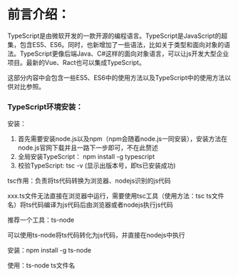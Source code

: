 # **前言介绍：**

TypeScript是由微软开发的一款开源的编程语言。TypeScript是JavaScript的超集，包含ES5、ES6。同时，也新增加了一些语法，比如关于类型和面向对象的语法。TypeScript更像后端Java、C\#这样的面向对象语言，可以让js开发大型企业项目。最新的Vue、Ract也可以集成TypeScript。

这部分内容中会包含一些ES5、ES6中的使用方法以及TypeScript中的使用方法以供对比参照。

### TypeScript环境安装：

安装：

1. 首先需要安装node.js以及npm（npm会随着node.js一同安装），安装方法在node.js官网下载并且一路下一步即可，不在此赘述
2. 全局安装TypeScript： npm install -g typescript
3. 校验TypeScript: tsc -v \(显示出版本号，即ts已安装成功\)

tsc作用：负责将ts代码转换为浏览器、nodejs识别的js代码

xxx.ts文件无法直接在浏览器中运行，需要使用tsc工具（使用方法：tsc  ts文件名）将ts代码编译为js代码后由浏览器或者nodejs执行js代码

推荐一个工具：ts-node

可以使用ts-node将ts代码转化为js代码，并直接在nodejs中执行

安装：npm install -g ts-node

使用：ts-node ts文件名

